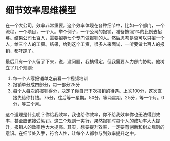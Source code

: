 # 细节效率思维模型

在一个大公司，效率非常重要。这个效率体现在各种细节中，比如一个部门，一个流程，一个项目，一个人。举个例子，一个公司的报销，准备按照1%的比例去招募。结果公司七百人，需要招募七个专门做报销的人。然后思考是否可以只招一个人，给三个人的工资。结果，给到这个工资，很多人来面试，一听要做七百人的报销，都吓跑了。

最后只有一个人留了下来，说，没问题，我搞得定，但我需要人力部门协助。他树立了几个规则:

1. 每一个人写报销单之前看一个视频培训
2. 报销单分成四部分，每一部分25分
3. 每个人每次的报销得分，决定了你自己下次报销的待遇。上次100分，这次直接先给你打钱。75分，往后等一星期。50分，等两星期。25分，等一个月。0分，等三个月。

这个道理是什么呢？你给我效率，我也给你效率，你不给我效率你也无法得到效率，甚至应该接受惩罚。这三个规则一实行，果然报销时每个人的成功率大大提升，报销人的效率也大大提高。其实，想要提升效率，一定要有创新和树立规则的意识。在细节处入手，符合人性，让每个人都参与到效率提升之中。
